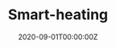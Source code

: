 ---
title: Smart-heating
summary: This our work on National University Student Social Practice and Science Contest on Energy Saving & Emission Reduction, China 2020. In general it's a device which can utilize heating installations act as air-conditioner by predicting the temperature and analyzing user's using pattern (also relies on the hardware, which we made some patent of our designed tap), for saving energy in Northest of China in winter.
tags:
- IoT
date: "2020-09-01T00:00:00Z"

# Optional external URL for project (replaces project detail page).
external_link: ""

image:
  caption: 
  focal_point: 

links:
- icon: 
  icon_pack: 
  name: 
  url: 
url_code: ""
url_pdf: ""
url_slides: ""
url_video: ""

# Slides (optional).
#   Associate this project with Markdown slides.
#   Simply enter your slide deck's filename without extension.
#   E.g. `slides = "example-slides"` references `content/slides/example-slides.md`.
#   Otherwise, set `slides = ""`.
slides: ""
---